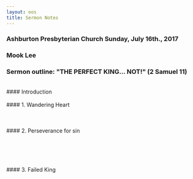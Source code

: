 ```yaml
---
layout: oos
title: Sermon Notes
---
```

### Ashburton Presbyterian Church Sunday, July 16th., 2017

### Mook Lee

### Sermon outline: "THE PERFECT KING... NOT!" (2 Samuel 11)
<br>
#### Introduction
<br>
<br>
#### 1. Wandering Heart
<br>
<br>
<br>
<br>
#### 2. Perseverance for sin
<br>
<br>
<br>
<br>
<br>
<br>
#### 3. Failed King
<br>
<br>
<br>
